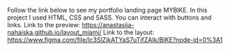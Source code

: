 Follow the link below to see my portfolio landing page MYBIKE.
In this project I used HTML, CSS and SASS. You can interact with buttons and links.
Link to the preview: https://anastasiia-nahaiska.github.io/layout_miami/
Link to the layout: https://www.figma.com/file/Ic3SlZjkATYaS7uTifZAIk/BIKE?node-id=0%3A1



